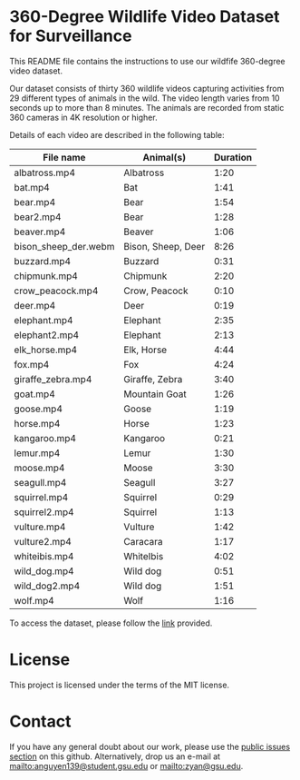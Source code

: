 # 360-Degree Wildlife Video Dataset for Surveillance
This README file contains the instructions to use our wildfife 360-degree video dataset.

Our dataset consists of thirty 360 wildlife videos capturing activities from 29 different types of animals in the wild. The video length varies from 10 seconds up to more than 8 minutes. The animals are recorded from static 360 cameras in 4K resolution or higher.

Details of each video are described in the following table:

| File name            | Animal(s)          | Duration |
|----------------------|--------------------|----------|
| albatross.mp4        | Albatross          | 1:20     |
| bat.mp4              | Bat                | 1:41     |
| bear.mp4             | Bear               | 1:54     |
| bear2.mp4            | Bear               | 1:28     |
| beaver.mp4           | Beaver             | 1:06     |
| bison_sheep_der.webm | Bison, Sheep, Deer | 8:26     |
| buzzard.mp4          | Buzzard            | 0:31     |
| chipmunk.mp4         | Chipmunk           | 2:20     |
| crow_peacock.mp4     | Crow, Peacock      | 0:10     |
| deer.mp4             | Deer               | 0:19     |
| elephant.mp4         | Elephant           | 2:35     |
| elephant2.mp4        | Elephant           | 2:13     |
| elk_horse.mp4        | Elk, Horse         | 4:44     |
| fox.mp4              | Fox                | 4:24     |
| giraffe_zebra.mp4    | Giraffe, Zebra     | 3:40     |
| goat.mp4             | Mountain Goat      | 1:26     |
| goose.mp4            | Goose              | 1:19     |
| horse.mp4            | Horse              | 1:23     |
| kangaroo.mp4         | Kangaroo           | 0:21     |
| lemur.mp4            | Lemur              | 1:30     |
| moose.mp4            | Moose              | 3:30     |
| seagull.mp4          | Seagull            | 3:27     |
| squirrel.mp4         | Squirrel           | 0:29     |
| squirrel2.mp4        | Squirrel           | 1:13     |
| vulture.mp4          | Vulture            | 1:42     |
| vulture2.mp4         | Caracara           | 1:17     |
| whiteibis.mp4        | WhiteIbis          | 4:02     |
| wild_dog.mp4         | Wild dog           | 0:51     |
| wild_dog2.mp4        | Wild dog           | 1:51     |
| wolf.mp4             | Wolf               | 1:16     |

To access the dataset, please follow the [link](https://gmuedu-my.sharepoint.com/:f:/g/personal/zyan4_gmu_edu/ElAo-jBEEldIuhUgI8pFDA8Bf8K6TIeenhU-bSCzxmnNDw?e=KIlZrv) provided.


# License
This project is licensed under the terms of the MIT license.  

# Contact
If you have any general doubt about our work, please use the [public issues section](https://github.com/phananh1010/360VR-wildlife-surveillance/issues) on this github. Alternatively, drop us an e-mail at <mailto:anguyen139@student.gsu.edu> or <mailto:zyan@gsu.edu>.
